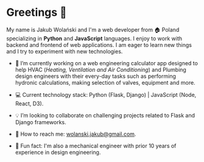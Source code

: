 # Greetings 👋

My name is Jakub Wolański and I'm a web developer from :house: Poland specializing in **Python** and **JavaScript** languages. I enjoy to work with backend and frontend of web applications. I am eager to learn new things and I try to experiment with new technologies.


- :hammer: I’m currently working on a web engineering calculator app designed to help HVAC (*Heating, Ventilation and Air Conditioning*) and Plumbing design engineers with their every-day tasks such as performing hydronic calculations, making selection of valves, equipment and more.

- :computer: Current technology stack: Python (Flask, Django) | JavaScript (Node, React, D3).
- :bulb: I’m looking to collaborate on challenging projects related to Flask and Django frameworks.
- :email: How to reach me: wolanski.jakub@gmail.com.
- :construction: Fun fact: I'm also a mechanical engineer with prior 10 years of experience in design engineering.

